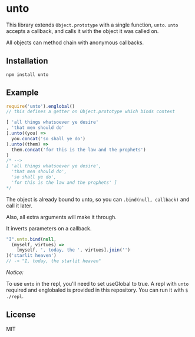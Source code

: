 # unto

This library extends `Object.prototype` with a single function, `unto`.
`unto` accepts a callback, and calls it with the object it was called on.

All objects can method chain with anonymous callbacks.

## Installation

```
npm install unto
```

## Example

```js
require('unto').englobal()
// this defines a getter on Object.prototype which binds context

[ 'all things whatsoever ye desire'
, 'that men should do'
].unto((you) =>
  you.concat('so shall ye do')
).unto((them) =>
  them.concat('for this is the law and the prophets')
)
/* -->
[ 'all things whatsoever ye desire',
  'that men should do',
  'so shall ye do',
  'for this is the law and the prophets' ]
*/
```

The object is already bound to unto, so you can `.bind(null, callback)` and call it later.

Also, all extra arguments will make it through.

It inverts parameters on a callback.

```js
"I".unto.bind(null,
  (myself, virtues) =>
    [myself, ', today, the ', virtues].join('')
)('starlit heaven')
// -> "I, today, the starlit heaven"
```

_Notice:_

To use `unto` in the repl, you'll need to set useGlobal to true. A repl with `unto` required and englobaled is provided in this repository. You can run it with `$ ./repl`.

## License

MIT
